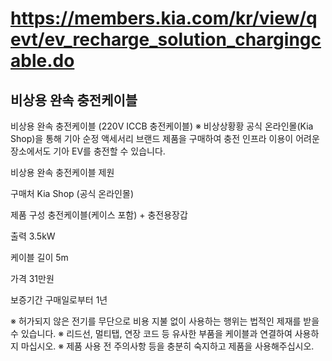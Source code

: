 # https://members.kia.com/kr/view/qevt/ev_recharge_solution_chargingcable.do

## 비상용 완속 충전케이블

비상용 완속 충전케이블 (220V ICCB 충전케이블) ※ 비상상황황
공식 온라인몰(Kia Shop)을 통해 기아 순정 액세서리 브랜드 제품을 구매하여 충전 인프라 이용이 어려운 장소에서도 기아 EV를 충전할 수 있습니다.

비상용 완속 충전케이블 제원

구매처
Kia Shop (공식 온라인몰)

제품 구성
충전케이블(케이스 포함) + 충전용장갑

출력
3.5kW

케이블 길이
5m

가격
31만원

보증기간
구매일로부터 1년

※ 허가되지 않은 전기를 무단으로 비용 지불 없이 사용하는 행위는 법적인 제재를 받을 수 있습니다.
※ 리드선, 멀티탭, 연장 코드 등 유사한 부품을 케이블과 연결하여 사용하지 마십시오.
※ 제품 사용 전 주의사항 등을 충분히 숙지하고 제품을 사용해주십시오.